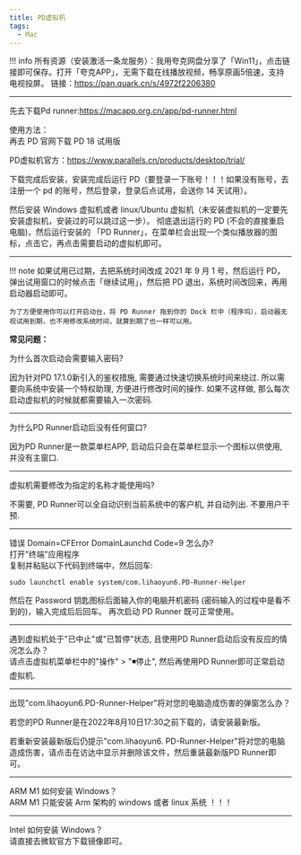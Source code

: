 ```yaml
---
title: PD虚拟机
tags:
  - Mac
---
```

!!! info
    所有资源（安装激活一条龙服务）：我用夸克网盘分享了「Win11」，点击链接即可保存。打开「夸克APP」，无需下载在线播放视频，畅享原画5倍速，支持电视投屏。
    链接：<https://pan.quark.cn/s/4972f2206380>

***
先去下载Pd runner:<https://macapp.org.cn/app/pd-runner.html>  

使用方法：  
再去 PD 官网下载 PD 18 试用版  

PD虚拟机官方：<https://www.parallels.cn/products/desktop/trial/>

下载完成后安装，安装完成后运行 PD（要登录一下账号！！！如果没有账号，去注册一个 pd 的账号，然后登录，登录后点试用，会送你 14 天试用）。  

然后安装 Windows 虚拟机或者 linux/Ubuntu 虚拟机（未安装虚拟机的一定要先安装虚拟机，安装过的可以跳过这一步）。
彻底退出运行的 PD (不会的直接重启电脑)，然后运行安装的 「PD Runner」，在菜单栏会出现一个类似播放器的图标，点击它，再点击需要启动的虚拟机即可。
***
!!! note
    如果试用已过期，去把系统时间改成 2021 年 9 月 1 号，然后运行 PD，弹出试用窗口的时候点击「继续试用」，然后把 PD 退出，系统时间改回来，再用启动器启动即可。  

    为了方便使用你可以打开启动台，将 PD Runner 拖到你的 Dock 栏中（程序坞），启动器无视试用到期，也不用修改系统时间，就算到期了也一样可以用。


**常见问题：**

为什么首次启动会需要输入密码?  

因为针对PD 17.1.0新引入的鉴权措施, 需要通过快速切换系统时间来绕过. 所以需要向系统中安装一个特权助理, 方便进行修改时间的操作. 如果不这样做, 那么每次启动虚拟机的时候就都需要输入一次密码.  

***
为什么PD Runner启动后没有任何窗口?  

因为PD Runner是一款菜单栏APP, 启动后只会在菜单栏显示一个图标以供使用, 并没有主窗口.  

***
虚拟机需要修改为指定的名称才能使用吗?  

不需要, PD Runner可以全自动识别当前系统中的客户机, 并自动列出. 不要用户干预.  

***
错误 Domain=CFError DomainLaunchd Code=9 怎么办?  
打开"终端"应用程序  
复制并粘贴以下代码到终端中，然后回车:  
```
sudo launchctl enable system/com.lihaoyun6.PD-Runner-Helper
```
然后在 Password 钥匙图标后面输入你的电脑开机密码 (密码输入的过程中是看不到的)，输入完成后后回车。
再次启动 PD Runner 既可正常使用。

***

遇到虚拟机处于"已中止"或"已暂停"状态, 且使用PD Runner启动后没有反应的情况怎么办？  
请点击虚拟机菜单栏中的"操作" > "◾停止", 然后再使用PD Runner即可正常启动虚拟机.

***
出现"com.lihaoyun6.PD-Runner-Helper"将对您的电脑造成伤害的弹窗怎么办？  

若您的PD Runner是在2022年8月10日17:30之前下载的，请安装最新版。

若重新安装最新版后仍提示"com.lihaoyun6.    PD-Runner-Helper"将对您的电脑造成伤害，请点击在访达中显示并删除该文件，然后重装最新版PD Runner即可。
  
***

ARM M1 如何安装 Windows？  
ARM M1 只能安装 Arm 架构的 windows 或者 linux 系统 ！！！

***
Intel 如何安装 Windows？  
请直接去微软官方下载镜像即可。